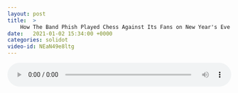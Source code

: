 ```yaml
---
layout: post
title:  >
    How The Band Phish Played Chess Against Its Fans on New Year's Eve
date:   2021-01-02 15:34:00 +0000
categories: solidot
video-id: NEaN49e8ltg
---
```


<audio src="/assets/eb3e45108c3d438b2d935bb77972a48c.mp3" style="width: 100%;" controls></audio>

